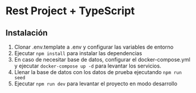 # Rest Project + TypeScript

## Instalación

1. Clonar .env.template a .env y configurar las variables de entorno
2. Ejecutar `npm install` para instalar las dependencias
3. En caso de necesitar base de datos, configurar el docker-compose.yml y ejecutar `docker-compose up -d` para levantar los servicios.
4. Llenar la base de datos con los datos de prueba ejecutando `npm run seed`
5. Ejecutar `npm run dev` para levantar el proyecto en modo desarrollo
